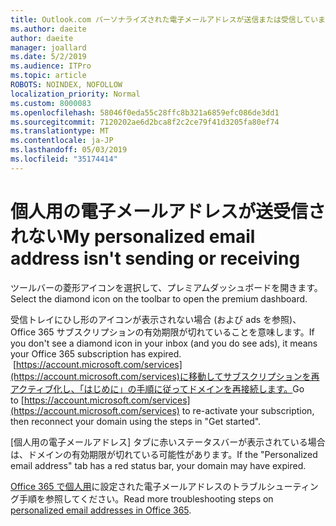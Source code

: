 ```yaml
---
title: Outlook.com パーソナライズされた電子メールアドレスが送信または受信していません
ms.author: daeite
author: daeite
manager: joallard
ms.date: 5/2/2019
ms.audience: ITPro
ms.topic: article
ROBOTS: NOINDEX, NOFOLLOW
localization_priority: Normal
ms.custom: 8000083
ms.openlocfilehash: 58046f0eda55c28ffc8b321a6859efc086de3dd1
ms.sourcegitcommit: 7120202ae6d2bca8f2c2ce79f41d3205fa80ef74
ms.translationtype: MT
ms.contentlocale: ja-JP
ms.lasthandoff: 05/03/2019
ms.locfileid: "35174414"
---
```

# <a name="my-personalized-email-address-isnt-sending-or-receiving"></a><span data-ttu-id="dc87e-102">個人用の電子メールアドレスが送受信されない</span><span class="sxs-lookup"><span data-stu-id="dc87e-102">My personalized email address isn't sending or receiving</span></span>

<span data-ttu-id="dc87e-103">ツールバーの菱形アイコンを選択して、プレミアムダッシュボードを開きます。</span><span class="sxs-lookup"><span data-stu-id="dc87e-103">Select the diamond icon on the toolbar to open the premium dashboard.</span></span>

<span data-ttu-id="dc87e-104">受信トレイにひし形のアイコンが表示されない場合 (および ads を参照)、Office 365 サブスクリプションの有効期限が切れていることを意味します。</span><span class="sxs-lookup"><span data-stu-id="dc87e-104">If you don't see a diamond icon in your inbox (and you do see ads), it means your Office 365 subscription has expired.</span></span> <span data-ttu-id="dc87e-105"> [https://account.microsoft.com/services](https://account.microsoft.com/services)に移動してサブスクリプションを再アクティブ化し、「はじめに」の手順に従ってドメインを再接続します。</span><span class="sxs-lookup"><span data-stu-id="dc87e-105">Go to [https://account.microsoft.com/services](https://account.microsoft.com/services) to re-activate your subscription, then reconnect your domain using the steps in "Get started".</span></span>

<span data-ttu-id="dc87e-106">[個人用の電子メールアドレス] タブに赤いステータスバーが表示されている場合は、ドメインの有効期限が切れている可能性があります。</span><span class="sxs-lookup"><span data-stu-id="dc87e-106">If the "Personalized email address" tab has a red status bar, your domain may have expired.</span></span>

<span data-ttu-id="dc87e-107">[Office 365 で個人用](https://support.office.com/article/75416a58-b225-4c02-8c07-8979403b427b)に設定された電子メールアドレスのトラブルシューティング手順を参照してください。</span><span class="sxs-lookup"><span data-stu-id="dc87e-107">Read more troubleshooting steps on [personalized email addresses in Office 365](https://support.office.com/article/75416a58-b225-4c02-8c07-8979403b427b).</span></span>
